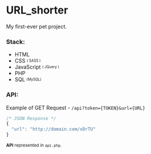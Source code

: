 # URL_shorter

My first-ever pet project. 

### Stack:
- HTML
- CSS <sup><sub>( SASS )</sub></sup>
- JavaScript <sup><sub>( JQuery )</sub></sup>
- PHP
- SQL <sup><sub>(MySQL)</sub></sup>

### API:
Example of GET Request - `/api?token={TOKEN}&url={URL}`
```js
/* JSON Response */
{
  "url": "http://domain.com/xDrTU"
}
```
<sub>**API** represented in `api.php`.</sub>
